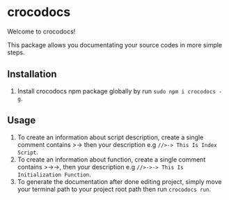 # crocodocs

Welcome to crocodocs!

This package allows you documentating your source codes in more simple steps.

## Installation ##

1. Install crocodocs npm package globally by run ```sudo npm i crocodocs -g```.

## Usage ##

1. To create an information about script description, create a single comment contains >-> then your description e.g ```//>-> This Is Index Script```.
2. To create an information about function, create a single comment contains >->->, then your description e.g ```//>->-> This Is Initialization Function```.
3. To generate the documentation after done editing project, simply move your terminal path to your project root path then run ```crocodocs run```.